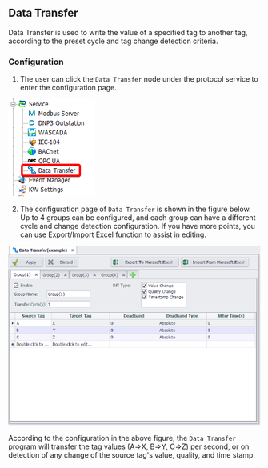 ## Data Transfer

Data Transfer is used to write the value of a specified tag to another tag, according to the preset cycle and tag change detection criteria.

### Configuration

1. The user can click the `Data Transfer` node under the protocol service to enter the configuration page.

![](DataTransfer_1.png)

2. The configuration page of `Data Transfer` is shown in the figure below. Up to 4 groups can be configured, and each group can have a different cycle and change detection configuration. If you have more points, you can use Export/Import Excel function to assist in editing.

![](DataTransfer_2.png)

According to the configuration in the above figure, the `Data Transfer` program will transfer the tag values (A=>X, B=>Y, C=>Z) per second, or on detection of any change of the source tag's value, quality, and time stamp.
